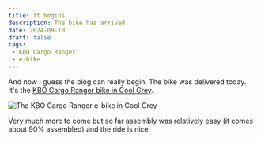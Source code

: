 ```yaml
---
title: It begins ...
description: The bike has arrived
date: 2024-09-10
draft: false
tags:
 - KBO Cargo Ranger
 - e-bike
---
```

And now I guess the blog can really begin. The bike was delivered today. It's the [KBO Cargo Ranger bike in Cool Grey](https://kbobike.com/products/electric-cargo-bike-ranger).

![The KBO Cargo Ranger e-bike in Cool Grey](/assets/images/bike.jpg)

Very much more to come but so far assembly was relatively easy (it comes about 90% assembled) and the ride is nice.
